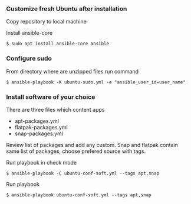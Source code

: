 ### Customize fresh Ubuntu after installation

Copy repository to local machine

Install ansible-core

`$ sudo apt install ansible-core ansible`

### Configure sudo

From directory where are unzipped files run command

`$ ansible-playbook -K ubuntu-sudo.yml -e "ansible_user_id=user_name"`

### Install software of your choice

There are three files which content apps
- apt-packages.yml
- flatpak-packages.yml
- snap-packages.yml


Review list of packages and add any custom. Snap and flatpak contain same list of packages, choose prefered source with tags.


Run playbook in check mode 

`$ ansible-playbook -C ubuntu-conf-soft.yml --tags apt,snap`


Run playbook

`$ ansible-playbook ubuntu-conf-soft.yml --tags apt,snap`
